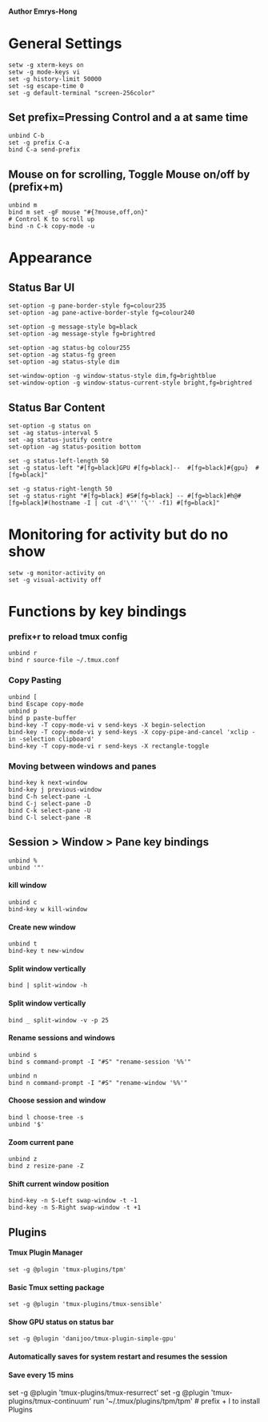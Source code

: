 #### Author Emrys-Hong

# General Settings
    setw -g xterm-keys on
    setw -g mode-keys vi
    set -g history-limit 50000
    set -sg escape-time 0
    set -g default-terminal "screen-256color"
## Set prefix=Pressing Control and a at same time
    unbind C-b
    set -g prefix C-a
    bind C-a send-prefix
## Mouse on for scrolling, Toggle Mouse on/off by (prefix+m)
    unbind m
    bind m set -gF mouse "#{?mouse,off,on}"
    # Control K to scroll up
    bind -n C-k copy-mode -u

# Appearance
## Status Bar UI
    set-option -g pane-border-style fg=colour235
    set-option -ag pane-active-border-style fg=colour240

    set-option -g message-style bg=black
    set-option -ag message-style fg=brightred

    set-option -ag status-bg colour255
    set-option -ag status-fg green
    set-option -ag status-style dim

    set-window-option -g window-status-style dim,fg=brightblue
    set-window-option -g window-status-current-style bright,fg=brightred


## Status Bar Content
    set-option -g status on
    set -ag status-interval 5
    set -ag status-justify centre
    set-option -ag status-position bottom

    set -g status-left-length 50
    set -g status-left "#[fg=black]GPU #[fg=black]--  #[fg=black]#{gpu}  #[fg=black]"

    set -g status-right-length 50
    set -g status-right "#[fg=black] #S#[fg=black] -- #[fg=black]#h@#[fg=black]#(hostname -I | cut -d'\'' '\'' -f1) #[fg=black]"

# Monitoring for activity but do no show
    setw -g monitor-activity on
    set -g visual-activity off


# Functions by key bindings

### prefix+r to reload tmux config
    unbind r
    bind r source-file ~/.tmux.conf

### Copy Pasting
    unbind [
    bind Escape copy-mode
    unbind p
    bind p paste-buffer
    bind-key -T copy-mode-vi v send-keys -X begin-selection
    bind-key -T copy-mode-vi y send-keys -X copy-pipe-and-cancel 'xclip -in -selection clipboard'
    bind-key -T copy-mode-vi r send-keys -X rectangle-toggle

### Moving between windows and panes
    bind-key k next-window
    bind-key j previous-window
    bind C-h select-pane -L
    bind C-j select-pane -D
    bind C-k select-pane -U
    bind C-l select-pane -R

## Session > Window > Pane key bindings
    unbind %
    unbind '"'
#### kill window
    unbind c
    bind-key w kill-window
#### Create new window
    unbind t
    bind-key t new-window

#### Split window vertically
    bind | split-window -h
#### Split window vertically
    bind _ split-window -v -p 25

#### Rename sessions and windows
    unbind s
    bind s command-prompt -I "#S" "rename-session '%%'"

    unbind n
    bind n command-prompt -I "#S" "rename-window '%%'"

#### Choose session and window
    bind l choose-tree -s
    unbind '$'

#### Zoom current pane
    unbind z
    bind z resize-pane -Z

#### Shift current window position
    bind-key -n S-Left swap-window -t -1
    bind-key -n S-Right swap-window -t +1

## Plugins
#### Tmux Plugin Manager
    set -g @plugin 'tmux-plugins/tpm'
#### Basic Tmux setting package
    set -g @plugin 'tmux-plugins/tmux-sensible'
#### Show GPU status on status bar
    set -g @plugin 'danijoo/tmux-plugin-simple-gpu'
#### Automatically saves for system restart and resumes the session
#### Save every 15 mins
set -g @plugin 'tmux-plugins/tmux-resurrect'
set -g @plugin 'tmux-plugins/tmux-continuum'
    run '~/.tmux/plugins/tpm/tpm'
    # prefix + I to install Plugins

